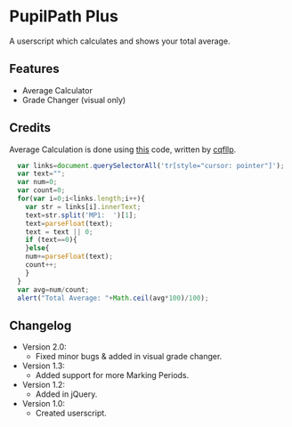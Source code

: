 PupilPath Plus
=================
A userscript which calculates and shows your total average.

Features
--------
* Average Calculator
* Grade Changer (visual only)

Credits
------------
Average Calculation is done using [this](https://gist.github.com/cqfllp/1c2ccc83733fb1d4264a3785b14249d1) code, written by [cqfllp](https://github.com/cqfllp).
```javascript
  var links=document.querySelectorAll('tr[style="cursor: pointer"]');
  var text="";
  var num=0;
  var count=0;
  for(var i=0;i<links.length;i++){
    var str = links[i].innerText;
    text=str.split('MP1:  ')[1];
    text=parseFloat(text);
    text = text || 0;
    if (text==0){
    }else{
    num+=parseFloat(text);
    count++;
    }
  }
  var avg=num/count;
  alert("Total Average: "+Math.ceil(avg*100)/100);
```

Changelog
---------
* Version 2.0:
    - Fixed minor bugs & added in visual grade changer.
* Version 1.3:
    - Added support for more Marking Periods.
* Version 1.2:
    - Added in jQuery.
* Version 1.0:
	- Created userscript.

